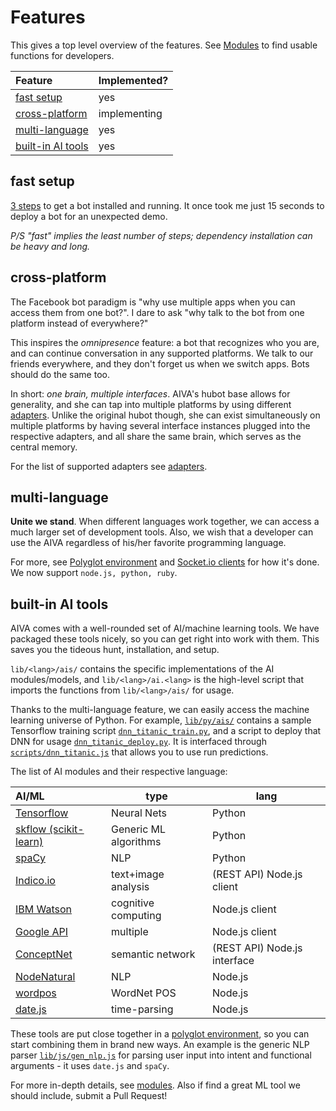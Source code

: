 # <a name="features"></a>Features

This gives a top level overview of the features. See [Modules](#modules) to find usable functions for developers.


| Feature | Implemented? |
|:---|---|
| [fast setup](#setup2) | yes |
| [cross-platform](#cross-platform) | implementing |
| [multi-language](#multi-language) | yes |
| [built-in AI tools](#builtin-ai) | yes |


## <a name="setup2"></a>fast setup

[3 steps](#setup) to get a bot installed and running. It once took me just 15 seconds to deploy a bot for an unexpected demo. 

*P/S "fast" implies the least number of steps; dependency installation can be heavy and long.*


## <a name="cross-platform"></a>cross-platform

The Facebook bot paradigm is "why use multiple apps when you can access them from one bot?". I dare to ask "why talk to the bot from one platform instead of everywhere?"

This inspires the *omnipresence* feature: a bot that recognizes who you are, and can continue conversation in any supported platforms. We talk to our friends everywhere, and they don't forget us when we switch apps. Bots should do the same too.

In short: *one brain, multiple interfaces*. AIVA's hubot base allows for generality, and she can tap into multiple platforms by using different [adapters](#adapters). Unlike the original hubot though, she can exist simultaneously on multiple platforms by having several interface instances plugged into the respective adapters, and all share the same brain, which serves as the central memory.

For the list of supported adapters see [adapters](#adapters).


## <a name="multi-language"></a>multi-language

**Unite we stand**. When different languages work together, we can access a much larger set of development tools. Also, we wish that a developer can use the AIVA regardless of his/her favorite programming language. 

For more, see [Polyglot environment](#polyglot) and [Socket.io clients](#clients) for how it's done. We now support `node.js, python, ruby`.


## <a name="builtin-ai"></a>built-in AI tools

AIVA comes with a well-rounded set of AI/machine learning tools. We have packaged these tools nicely, so you can get right into work with them. This saves you the tideous hunt, installation, and setup. 

`lib/<lang>/ais/` contains the specific implementations of the AI modules/models, and `lib/<lang>/ai.<lang>` is the high-level script that imports the functions from `lib/<lang>/ais/` for usage.

Thanks to the multi-language feature, we can easily access the machine learning universe of Python. For example, <a href="https://github.com/kengz/aiva/tree/aiva-v3/lib/py/ais/" target="_blank"><code>lib/py/ais/</code></a> contains a sample Tensorflow training script <a href="https://github.com/kengz/aiva/tree/aiva-v3/lib/py/ais/dnn_titanic_train.py" target="_blank"><code>dnn_titanic_train.py</code></a>, and a script to deploy that DNN for usage <a href="https://github.com/kengz/aiva/tree/aiva-v3/lib/py/ais/dnn_titanic_deploy.py" target="_blank"><code>dnn_titanic_deploy.py</code></a>. It is interfaced through <a href="https://github.com/kengz/aiva/tree/aiva-v3/scripts/dnn_titanic.js" target="_blank"><code>scripts/dnn_titanic.js</code></a> that allows you to use run predictions.

The list of AI modules and their respective language:

| AI/ML | type | lang |
|:---|---|---|
| [Tensorflow](https://www.tensorflow.org) | Neural Nets | Python |
| [skflow (scikit-learn)](http://scikit-learn.org/stable/) | Generic ML algorithms | Python |
| [spaCy](https://spacy.io) | NLP | Python |
| [Indico.io](https://indico.io) | text+image analysis | (REST API) Node.js client |
| [IBM Watson](http://www.ibm.com/cloud-computing/bluemix/watson/) | cognitive computing | Node.js client |
| [Google API](https://console.developers.google.com/apis) | multiple | Node.js client |
| [ConceptNet](https://github.com/Planeshifter/node-concept-net) | semantic network | (REST API) Node.js interface |
| [NodeNatural](https://github.com/NaturalNode/natural) | NLP | Node.js |
| [wordpos](https://github.com/moos/wordpos) | WordNet POS | Node.js |
| [date.js](https://github.com/matthewmueller/date) | time-parsing | Node.js |

These tools are put close together in a [polyglot environment](#polyglot), so you can start combining them in brand new ways. An example is the generic NLP parser <a href="https://github.com/kengz/aiva/blob/aiva-v3/lib/js/gen_nlp.js" target="_blank"><code>lib/js/gen_nlp.js</code></a> for parsing user input into intent and functional arguments - it uses `date.js` and `spaCy`.

For more in-depth details, see [modules](#modules). Also if find a great ML tool we should include, submit a Pull Request!

